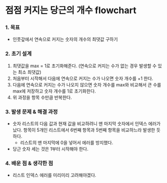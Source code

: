 # 점점 커지는 당근의 개수 flowchart

### 1. 목표

- 인풋갚에서 연속으로 커지는 숫자의 개수의 최댓값 구하기

### 2. 초기 설계

1. 최댓값을 max =  1로 초기화해준다. (연속으로 커지는 수가 없는 경우 발생할 수 있는 최소 최댓값)
2. 처음부터 시작해서 다음에 연속으로 커지는 수가 나오면 숫자 개수를 +1 한다.
3. 다음에 연속으로 커지는 수가 나오지 않으면 숫자 개수를 max와 비교해서 큰 수를 max에 저장하고 숫자 개수를 1로 초기화한다.
4. 위 과정을 항목 수만큼 반복한다.

### 3. 발생 문제 & 해결 과정

- 숫자 리스트의 다음 값과 현재 값을 비교하려니 맨 마지막 숫자에서 인덱스 에러가 났다. 항목이 5개인 리스트에서 6번째 항목과 5번째 항목을 비교하느라 발생한 듯하다.
  - 리스트의 맨 마지막에 0을 넣어서 에러를 방지했다.
- 당근 숫자 세는 것은 1부터 시작해야 한다.

### 4. 배운 점 & 생각한 점

- 리스트 인덱스 에러를 미리미리 고려해야겠다.
